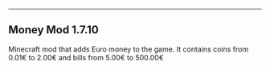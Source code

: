 -------------------------------------------
Money Mod 1.7.10
-------------------------------------------
Minecraft mod that adds Euro money to the game.
It contains coins from 0.01€ to 2.00€ and bills from 5.00€ to 500.00€
